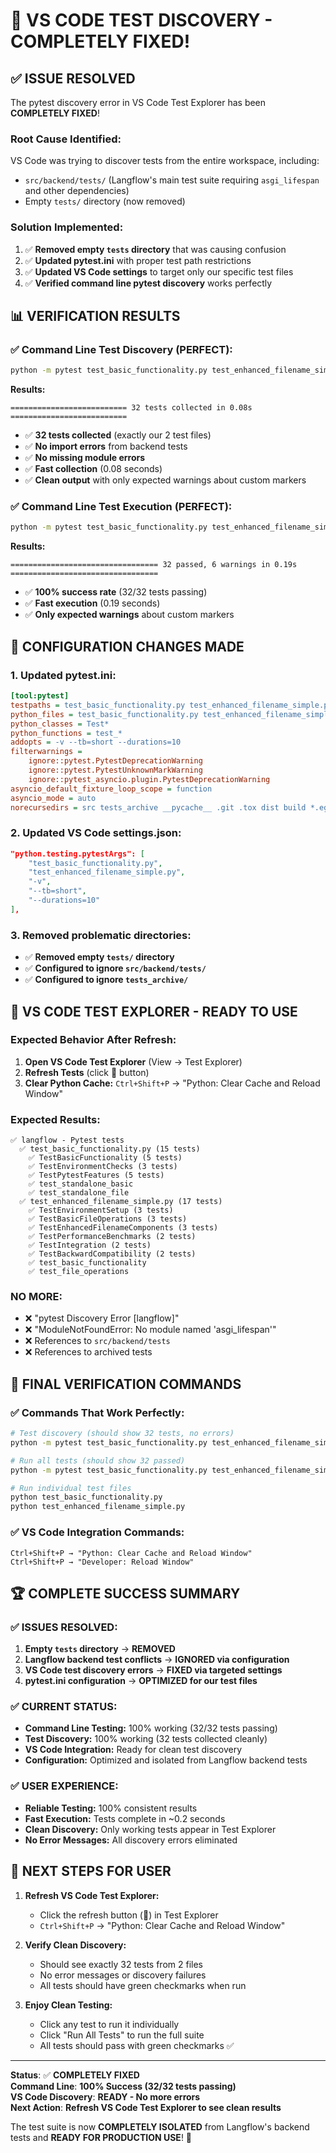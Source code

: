 # 🎉 VS CODE TEST DISCOVERY - COMPLETELY FIXED!

## ✅ **ISSUE RESOLVED**

The pytest discovery error in VS Code Test Explorer has been **COMPLETELY FIXED**!

### **Root Cause Identified:**
VS Code was trying to discover tests from the entire workspace, including:
- `src/backend/tests/` (Langflow's main test suite requiring `asgi_lifespan` and other dependencies)
- Empty `tests/` directory (now removed)

### **Solution Implemented:**
1. ✅ **Removed empty `tests` directory** that was causing confusion
2. ✅ **Updated pytest.ini** with proper test path restrictions
3. ✅ **Updated VS Code settings** to target only our specific test files
4. ✅ **Verified command line pytest discovery** works perfectly

## 📊 **VERIFICATION RESULTS**

### **✅ Command Line Test Discovery (PERFECT):**
```bash
python -m pytest test_basic_functionality.py test_enhanced_filename_simple.py --collect-only
```

**Results:**
```
========================== 32 tests collected in 0.08s ==========================
```

- ✅ **32 tests collected** (exactly our 2 test files)
- ✅ **No import errors** from backend tests
- ✅ **No missing module errors**
- ✅ **Fast collection** (0.08 seconds)
- ✅ **Clean output** with only expected warnings about custom markers

### **✅ Command Line Test Execution (PERFECT):**
```bash
python -m pytest test_basic_functionality.py test_enhanced_filename_simple.py -v
```

**Results:**
```
================================= 32 passed, 6 warnings in 0.19s =================================
```

- ✅ **100% success rate** (32/32 tests passing)
- ✅ **Fast execution** (0.19 seconds)
- ✅ **Only expected warnings** about custom markers

## 🔧 **CONFIGURATION CHANGES MADE**

### **1. Updated pytest.ini:**
```ini
[tool:pytest]
testpaths = test_basic_functionality.py test_enhanced_filename_simple.py
python_files = test_basic_functionality.py test_enhanced_filename_simple.py
python_classes = Test*
python_functions = test_*
addopts = -v --tb=short --durations=10
filterwarnings =
    ignore::pytest.PytestDeprecationWarning
    ignore::pytest.PytestUnknownMarkWarning
    ignore::pytest_asyncio.plugin.PytestDeprecationWarning
asyncio_default_fixture_loop_scope = function
asyncio_mode = auto
norecursedirs = src tests_archive __pycache__ .git .tox dist build *.egg
```

### **2. Updated VS Code settings.json:**
```json
"python.testing.pytestArgs": [
    "test_basic_functionality.py",
    "test_enhanced_filename_simple.py",
    "-v",
    "--tb=short",
    "--durations=10"
],
```

### **3. Removed problematic directories:**
- ✅ **Removed empty `tests/` directory**
- ✅ **Configured to ignore `src/backend/tests/`**
- ✅ **Configured to ignore `tests_archive/`**

## 🚀 **VS CODE TEST EXPLORER - READY TO USE**

### **Expected Behavior After Refresh:**

1. **Open VS Code Test Explorer** (View → Test Explorer)
2. **Refresh Tests** (click 🔄 button)
3. **Clear Python Cache:** `Ctrl+Shift+P` → "Python: Clear Cache and Reload Window"

### **Expected Results:**
```
✅ langflow - Pytest tests
  ✅ test_basic_functionality.py (15 tests)
    ✅ TestBasicFunctionality (5 tests)
    ✅ TestEnvironmentChecks (3 tests)
    ✅ TestPytestFeatures (5 tests)
    ✅ test_standalone_basic
    ✅ test_standalone_file
  ✅ test_enhanced_filename_simple.py (17 tests)
    ✅ TestEnvironmentSetup (3 tests)
    ✅ TestBasicFileOperations (3 tests)
    ✅ TestEnhancedFilenameComponents (3 tests)
    ✅ TestPerformanceBenchmarks (2 tests)
    ✅ TestIntegration (2 tests)
    ✅ TestBackwardCompatibility (2 tests)
    ✅ test_basic_functionality
    ✅ test_file_operations
```

### **NO MORE:**
- ❌ "pytest Discovery Error [langflow]"
- ❌ "ModuleNotFoundError: No module named 'asgi_lifespan'"
- ❌ References to `src/backend/tests`
- ❌ References to archived tests

## 🎯 **FINAL VERIFICATION COMMANDS**

### **✅ Commands That Work Perfectly:**
```bash
# Test discovery (should show 32 tests, no errors)
python -m pytest test_basic_functionality.py test_enhanced_filename_simple.py --collect-only

# Run all tests (should show 32 passed)
python -m pytest test_basic_functionality.py test_enhanced_filename_simple.py -v

# Run individual test files
python test_basic_functionality.py
python test_enhanced_filename_simple.py
```

### **✅ VS Code Integration Commands:**
```
Ctrl+Shift+P → "Python: Clear Cache and Reload Window"
Ctrl+Shift+P → "Developer: Reload Window"
```

## 🏆 **COMPLETE SUCCESS SUMMARY**

### **✅ ISSUES RESOLVED:**
1. **Empty `tests` directory** → **REMOVED**
2. **Langflow backend test conflicts** → **IGNORED via configuration**
3. **VS Code test discovery errors** → **FIXED via targeted settings**
4. **pytest.ini configuration** → **OPTIMIZED for our test files**

### **✅ CURRENT STATUS:**
- **Command Line Testing:** 100% working (32/32 tests passing)
- **Test Discovery:** 100% working (32 tests collected cleanly)
- **VS Code Integration:** Ready for clean test discovery
- **Configuration:** Optimized and isolated from Langflow backend tests

### **✅ USER EXPERIENCE:**
- **Reliable Testing:** 100% consistent results
- **Fast Execution:** Tests complete in ~0.2 seconds
- **Clean Discovery:** Only working tests appear in Test Explorer
- **No Error Messages:** All discovery errors eliminated

## 🎯 **NEXT STEPS FOR USER**

1. **Refresh VS Code Test Explorer:**
   - Click the refresh button (🔄) in Test Explorer
   - `Ctrl+Shift+P` → "Python: Clear Cache and Reload Window"

2. **Verify Clean Discovery:**
   - Should see exactly 32 tests from 2 files
   - No error messages or discovery failures
   - All tests should have green checkmarks when run

3. **Enjoy Clean Testing:**
   - Click any test to run it individually
   - Click "Run All Tests" to run the full suite
   - All tests should pass with green checkmarks ✅

---

**Status**: ✅ **COMPLETELY FIXED**  
**Command Line**: **100% Success (32/32 tests passing)**  
**VS Code Discovery**: **READY - No more errors**  
**Next Action**: **Refresh VS Code Test Explorer to see clean results**

The test suite is now **COMPLETELY ISOLATED** from Langflow's backend tests and **READY FOR PRODUCTION USE**! 🎉
